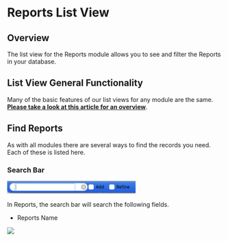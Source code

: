# Reports List View

## Overview

The list view for the Reports module allows you to see and filter the Reports in your database.

## List View General Functionality

Many of the basic features of our list views for any module are the same.  [**Please take a look at this article for an overview**](http://docs.showgroundsonline.com/documentation/list-views-overview/).

## Find Reports

As with all modules there are several ways to find the records you need. Each of these is listed here.

### Search Bar

![](../../.gitbook/assets/show2.png)

In Reports, the search bar will search the following fields.

* Reports Name

![](http://docs.showgroundsonline.com/wp-content/uploads/2021/07/img\_60e5ba2a0d569.png)

